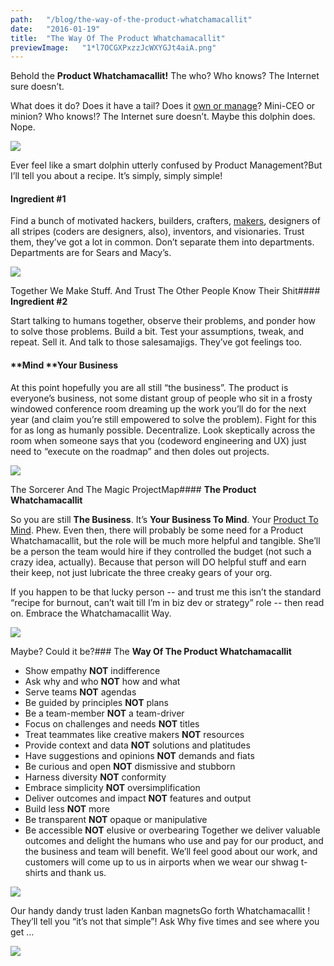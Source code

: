 ```yaml
---
path:	"/blog/the-way-of-the-product-whatchamacallit"
date:	"2016-01-19"
title:	"The Way Of The Product Whatchamacallit"
previewImage:	"1*l7OCGXPxzzJcWXYGJt4aiA.png"
---
```


Behold the **Product Whatchamacallit!** The who? Who knows? The Internet sure doesn’t.

What does it do? Does it have a tail? Does it [own or manage](http://blog.aha.io/index.php/the-product-manager-vs-product-owner/)? Mini-CEO or minion? Who knows!? The Internet sure doesn’t. Maybe this dolphin does. Nope.

![](/images/1*l7OCGXPxzzJcWXYGJt4aiA.png)

Ever feel like a smart dolphin utterly confused by Product Management?But I’ll tell you about a recipe. It’s simply, simply simple!

#### **Ingredient #1**

Find a bunch of motivated hackers, builders, crafters, [makers](http://www.wired.com/2013/04/makermovement/), designers of all stripes (coders are designers, also), inventors, and visionaries. Trust them, they’ve got a lot in common. Don’t separate them into departments. Departments are for Sears and Macy’s.

![](/images/1*Cp_BQY4pvuxL87NfT4LbEg.png)

Together We Make Stuff. And Trust The Other People Know Their Shit#### **Ingredient #2**

Start talking to humans together, observe their problems, and ponder how to solve those problems. Build a bit. Test your assumptions, tweak, and repeat. Sell it. And talk to those salesamajigs. They’ve got feelings too.

#### **Mind **Your Business

At this point hopefully you are all still “the business”. The product is everyone’s business, not some distant group of people who sit in a frosty windowed conference room dreaming up the work you’ll do for the next year (and claim you’re still empowered to solve the problem). Fight for this for as long as humanly possible. Decentralize. Look skeptically across the room when someone says that you (codeword engineering and UX) just need to “execute on the roadmap” and then doles out projects.

![](/images/1*gJzNUvyYbJdl23kxh5590g.png)

The Sorcerer And The Magic ProjectMap#### **The Product Whatchamacallit**

So you are still **The Business**. It’s **Your Business To Mind**. Your [Product To Mind](http://www.mindtheproduct.com/). Phew. Even then, there will probably be some need for a Product Whatchamacallit, but the role will be much more helpful and tangible. She’ll be a person the team would hire if they controlled the budget (not such a crazy idea, actually). Because that person will DO helpful stuff and earn their keep, not just lubricate the three creaky gears of your org.

If you happen to be that lucky person -- and trust me this isn’t the standard “recipe for burnout, can’t wait till I’m in biz dev or strategy” role -- then read on. Embrace the Whatchamacallit Way.

![](/images/1*YdTYpziOt-ne-H28INCZzQ.png)

Maybe? Could it be?### The **Way Of The Product Whatchamacallit**

* Show empathy **NOT** indifference
* Ask why and who **NOT** how and what
* Serve teams **NOT** agendas
* Be guided by principles **NOT** plans
* Be a team-member **NOT** a team-driver
* Focus on challenges and needs **NOT** titles
* Treat teammates like creative makers **NOT** resources
* Provide context and data **NOT** solutions and platitudes
* Have suggestions and opinions **NOT** demands and fiats
* Be curious and open **NOT** dismissive and stubborn
* Harness diversity **NOT** conformity
* Embrace simplicity **NOT** oversimplification
* Deliver outcomes and impact **NOT** features and output
* Build less **NOT** more
* Be transparent **NOT** opaque or manipulative
* Be accessible **NOT** elusive or overbearing
Together we deliver valuable outcomes and delight the humans who use and pay for our product, and the business and team will benefit. We’ll feel good about our work, and customers will come up to us in airports when we wear our shwag t-shirts and thank us.

![](/images/1*zRQ2kIVCB1WasVdU_QE8qw.png)

Our handy dandy trust laden Kanban magnetsGo forth Whatchamacallit ! They’ll tell you “it’s not that simple”! Ask Why five times and see where you get …

![](/images/1*qHp-tFIYoebLpJzlAAfhlw.png)